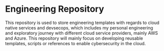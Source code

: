 # Engineering Repository

This repository is used to store engineering templates with regards to cloud native services and devsecops, which includes my personal engineering and exploratory journey with different cloud service providers, mainly AWS and Azure. This repository will mainly focus on developing reusable templates, scripts or references to enable cybersecurity in the cloud.



